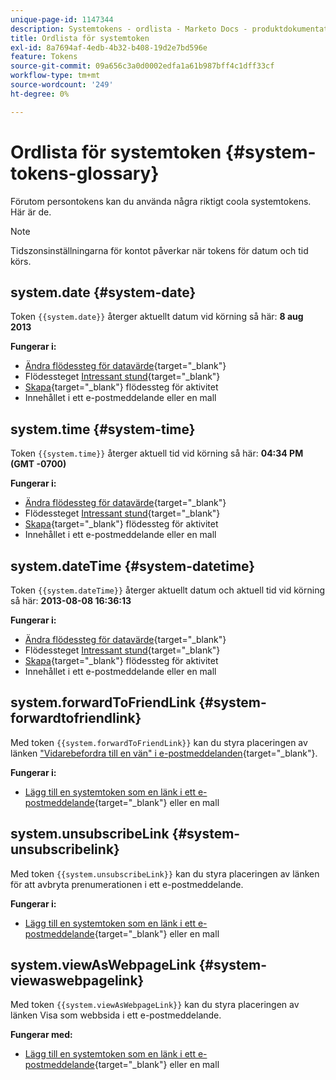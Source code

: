 ```yaml
---
unique-page-id: 1147344
description: Systemtokens - ordlista - Marketo Docs - produktdokumentation
title: Ordlista för systemtoken
exl-id: 8a7694af-4edb-4b32-b408-19d2e7bd596e
feature: Tokens
source-git-commit: 09a656c3a0d0002edfa1a61b987bff4c1dff33cf
workflow-type: tm+mt
source-wordcount: '249'
ht-degree: 0%

---
```


# Ordlista för systemtoken {#system-tokens-glossary}

Förutom persontokens kan du använda några riktigt coola systemtokens. Här är de.

>[!NOTE]
>
>Tidszonsinställningarna för kontot påverkar när tokens för datum och tid körs.

## system.date {#system-date}

Token `{{system.date}}` återger aktuellt datum vid körning så här: **8 aug 2013**

**Fungerar i:**

* [Ändra flödessteg för datavärde](/help/marketo/product-docs/core-marketo-concepts/smart-campaigns/flow-actions/change-data-value.md){target="_blank"}
* Flödessteget [Intressant stund](/help/marketo/product-docs/core-marketo-concepts/smart-campaigns/flow-actions/interesting-moment.md){target="_blank"}
* [Skapa &#x200B;](/help/marketo/product-docs/core-marketo-concepts/smart-campaigns/salesforce-flow-actions/create-task.md){target="_blank"} flödessteg för aktivitet
* Innehållet i ett e-postmeddelande eller en mall

## system.time {#system-time}

Token `{{system.time}}` återger aktuell tid vid körning så här: **04:34 PM (GMT -0700)**

**Fungerar i:**

* [Ändra flödessteg för datavärde](/help/marketo/product-docs/core-marketo-concepts/smart-campaigns/flow-actions/change-data-value.md){target="_blank"}
* Flödessteget [Intressant stund](/help/marketo/product-docs/core-marketo-concepts/smart-campaigns/flow-actions/interesting-moment.md){target="_blank"}
* [Skapa &#x200B;](/help/marketo/product-docs/core-marketo-concepts/smart-campaigns/salesforce-flow-actions/create-task.md){target="_blank"} flödessteg för aktivitet
* Innehållet i ett e-postmeddelande eller en mall

## system.dateTime {#system-datetime}

Token `{{system.dateTime}}` återger aktuellt datum och aktuell tid vid körning så här: **2013-08-08 16:36:13**

**Fungerar i:**

* [Ändra flödessteg för datavärde](/help/marketo/product-docs/core-marketo-concepts/smart-campaigns/flow-actions/change-data-value.md){target="_blank"}
* Flödessteget [Intressant stund](/help/marketo/product-docs/core-marketo-concepts/smart-campaigns/flow-actions/interesting-moment.md){target="_blank"}
* [Skapa &#x200B;](/help/marketo/product-docs/core-marketo-concepts/smart-campaigns/salesforce-flow-actions/create-task.md){target="_blank"} flödessteg för aktivitet
* Innehållet i ett e-postmeddelande eller en mall

## system.forwardToFriendLink {#system-forwardtofriendlink}

Med token `{{system.forwardToFriendLink}}` kan du styra placeringen av länken [&#x200B; &quot;Vidarebefordra till en vän&quot; i e-postmeddelanden &#x200B;](/help/marketo/product-docs/email-marketing/general/functions-in-the-editor/forward-to-a-friend-link-in-emails.md){target="_blank"}.

**Fungerar i:**

* [Lägg till en systemtoken som en länk i ett e-postmeddelande](/help/marketo/product-docs/email-marketing/general/using-tokens/add-a-system-token-as-a-link-in-an-email.md){target="_blank"} eller en mall

## system.unsubscribeLink {#system-unsubscribelink}

Med token `{{system.unsubscribeLink}}` kan du styra placeringen av länken för att avbryta prenumerationen i ett e-postmeddelande.

**Fungerar i:**

* [Lägg till en systemtoken som en länk i ett e-postmeddelande](/help/marketo/product-docs/email-marketing/general/using-tokens/add-a-system-token-as-a-link-in-an-email.md){target="_blank"} eller en mall

## system.viewAsWebpageLink {#system-viewaswebpagelink}

Med token `{{system.viewAsWebpageLink}}` kan du styra placeringen av länken Visa som webbsida i ett e-postmeddelande.

**Fungerar med:**

* [Lägg till en systemtoken som en länk i ett e-postmeddelande](/help/marketo/product-docs/email-marketing/general/using-tokens/add-a-system-token-as-a-link-in-an-email.md){target="_blank"} eller en mall
